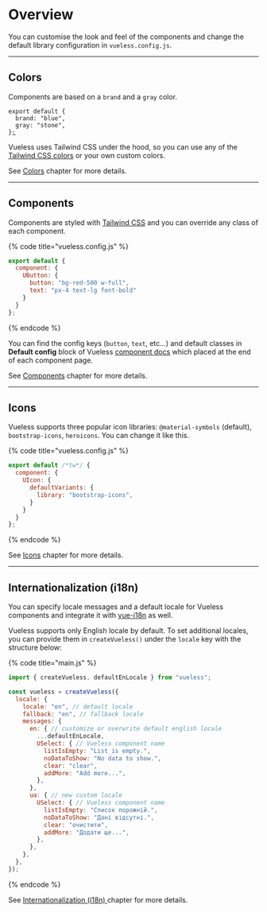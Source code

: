 # Overview

You can customise the look and feel of the components and change the default library configuration in  `vueless.config.js`.

***

## Colors

Components are based on a `brand` and a `gray` color.&#x20;

<pre class="language-js" data-title="vueless.config.js"><code class="lang-js">export default {
  brand: "blue",
  gray: "stone",
}<a data-footnote-ref href="#user-content-fn-1">;</a>
</code></pre>

Vueless uses Tailwind CSS under the hood, so you can use any of the [Tailwind CSS colors](https://tailwindcss.com/docs/customizing-colors#color-palette-reference) or your own custom colors.

See [Colors](colors.md) chapter for more details.

***

## Components

Components are styled with [Tailwind CSS](https://tailwindcss.com/) and you can override any class of each component.&#x20;

{% code title="vueless.config.js" %}
```js
export default {
  component: {
    UButton: {
      button: "bg-red-500 w-full",
      text: "px-4 text-lg font-bold"
    }
  }
};
```
{% endcode %}

You can find the config keys (`button`, `text`, etc...) and default classes in **Default config** block of Vueless [component docs](https://ui.vueless.com) which placed at the end of each component page.

See [Components](components.md) chapter for more details.

***

## Icons

Vueless supports three popular icon libraries: `@material-symbols` (default), `bootstrap-icons`, `heroicons`. You can change it like this.

{% code title="vueless.config.js" %}
```js
export default /*tw*/ {
  component: {
    UIcon: {
      defaultVariants: {
        library: "bootstrap-icons",
      }
    }
  }
};
```
{% endcode %}

See [Icons](icons.md) chapter for more details.

***

## Internationalization (i18n)

You can specify locale messages and a default locale for Vueless components and integrate it with [vue-i18n](https://vue-i18n.intlify.dev/) as well.

Vueless supports only English locale by default. To set additional locales, you can provide them in `createVueless()` under the `locale` key with the structure below:

{% code title="main.js" %}
```javascript
import { createVueless, defaultEnLocale } from "vueless";

const vueless = createVueless({
  locale: {
    locale: "en", // default locale
    fallback: "en", // fallback locale
    messages: {
      en: { // customize or overwrite default english locale
        ...defaultEnLocale,
        USelect: { // Vueless component name
          listIsEmpty: "List is empty.",
          noDataToShow: "No data to show.",
          clear: "clear",
          addMore: "Add more...",
        },
      },
      ua: { // new custom locale
        USelect: { // Vueless component name
          listIsEmpty: "Список порожній.",
          noDataToShow: "Дані відсутні.",
          clear: "очистити",
          addMore: "Додати ще...",
        },
      },
    },
  },
});
```
{% endcode %}

See [Internationalization (i18n) ](internationalization-i18n.md)chapter for more details.



[^1]: 
